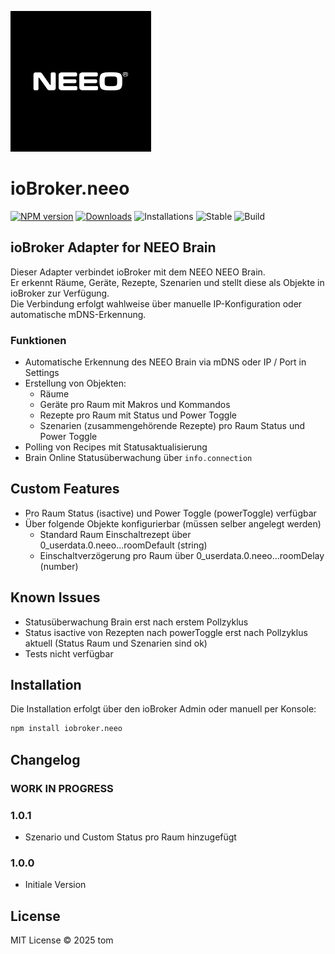 ![Logo](admin/neeo.png)

# ioBroker.neeo

[![NPM version](https://img.shields.io/npm/v/iobroker.neeo.svg)](https://www.npmjs.com/package/iobroker.neeo)
[![Downloads](https://img.shields.io/npm/dm/iobroker.neeo.svg)](https://www.npmjs.com/package/iobroker.neeo)
![Installations](https://iobroker.live/badges/neeo-installed.svg)
![Stable](https://iobroker.live/badges/neeo-stable.svg)
![Build](https://github.com/magictom74/ioBroker.neeo/workflows/Test%20and%20Release/badge.svg)


## ioBroker Adapter for NEEO Brain
Dieser Adapter verbindet ioBroker mit dem NEEO NEEO Brain.  
Er erkennt Räume, Geräte, Rezepte, Szenarien und stellt diese als Objekte in ioBroker zur Verfügung.  
Die Verbindung erfolgt wahlweise über manuelle IP-Konfiguration oder automatische mDNS-Erkennung.

### Funktionen
- Automatische Erkennung des NEEO Brain via mDNS oder IP / Port in Settings
- Erstellung von Objekten:
  - Räume
  - Geräte pro Raum mit Makros und Kommandos
  - Rezepte pro Raum mit Status und Power Toggle
  - Szenarien (zusammengehörende Rezepte) pro Raum Status und Power Toggle
- Polling von Recipes mit Statusaktualisierung
- Brain Online Statusüberwachung über `info.connection`

## Custom Features
- Pro Raum Status (isactive) und Power Toggle (powerToggle) verfügbar 
- Über folgende Objekte konfigurierbar (müssen selber angelegt werden)
  - Standard Raum Einschaltrezept über 0_userdata.0.neeo.<Instanz>.<RaumId>.roomDefault (string)
  - Einschaltverzögerung pro Raum über 0_userdata.0.neeo.<Instanz>.<RaumId>.roomDelay (number)

## Known Issues
- Statusüberwachung Brain erst nach erstem Pollzyklus
- Status isactive von Rezepten nach powerToggle erst nach Pollzyklus aktuell (Status Raum und Szenarien sind ok)
- Tests nicht verfügbar

## Installation
Die Installation erfolgt über den ioBroker Admin oder manuell per Konsole:

```bash
npm install iobroker.neeo
```

## Changelog

### **WORK IN PROGRESS**

### 1.0.1
* Szenario und Custom Status pro Raum hinzugefügt

### 1.0.0
* Initiale Version

## License
MIT License © 2025 tom